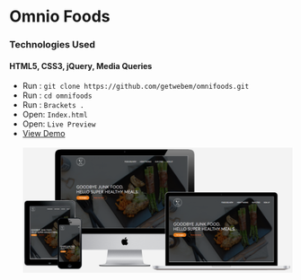 
# Omnio Foods
### Technologies Used
#### HTML5, CSS3, jQuery, Media Queries
 - Run :  `git clone https://github.com/getwebem/omnifoods.git`
 - Run :  `cd omnifoods`
 - Run :  `Brackets .`
 - Open:  `Index.html`
 - Open:  `Live Preview`  
 - [View Demo](http://getwebem.com/omnifoods/)
<br/><br/>
![pic1](https://raw.githubusercontent.com/getwebem/README/master/omni/Screen%20Shot%202017-08-07%20at%2017.37.06.png)
<br/><br/>
